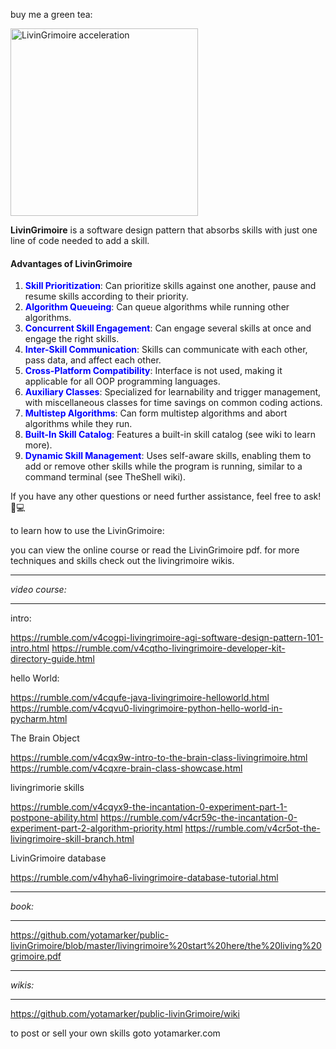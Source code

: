 buy me a green tea:

<a href="https://www.buymeacoffee.com/mr_meeseeks" target="_blank"><img src="https://i.ibb.co/CnsJKpC/Thumbnail03.png" alt="LivinGrimoire acceleration" height="300" width="300"></a>

**LivinGrimoire** is a software design pattern that absorbs skills with just one line of code needed to add a skill.

#### Advantages of LivinGrimoire

1. **<span style="color:blue">Skill Prioritization</span>**: Can prioritize skills against one another, pause and resume skills according to their priority.
2. **<span style="color:blue">Algorithm Queueing</span>**: Can queue algorithms while running other algorithms.
3. **<span style="color:blue">Concurrent Skill Engagement</span>**: Can engage several skills at once and engage the right skills.
4. **<span style="color:blue">Inter-Skill Communication</span>**: Skills can communicate with each other, pass data, and affect each other.
5. **<span style="color:blue">Cross-Platform Compatibility</span>**: Interface is not used, making it applicable for all OOP programming languages.
6. **<span style="color:blue">Auxiliary Classes</span>**: Specialized for learnability and trigger management, with miscellaneous classes for time savings on common coding actions.
7. **<span style="color:blue">Multistep Algorithms</span>**: Can form multistep algorithms and abort algorithms while they run.
8. **<span style="color:blue">Built-In Skill Catalog</span>**: Features a built-in skill catalog (see wiki to learn more).
9. **<span style="color:blue">Dynamic Skill Management</span>**: Uses self-aware skills, enabling them to add or remove other skills while the program is running, similar to a command terminal (see TheShell wiki).

If you have any other questions or need further assistance, feel free to ask! 🍳💻

to learn how to use the LivinGrimoire:

you can view the online course or read the LivinGrimoire pdf.
for more techniques and skills check out the livingrimoire wikis.
***************
*video course:*
***************
intro:

https://rumble.com/v4cogpi-livingrimoire-agi-software-design-pattern-101-intro.html
https://rumble.com/v4cqtho-livingrimoire-developer-kit-directory-guide.html

hello World:

https://rumble.com/v4cqufe-java-livingrimoire-helloworld.html
https://rumble.com/v4cqvu0-livingrimoire-python-hello-world-in-pycharm.html

The Brain Object

https://rumble.com/v4cqx9w-intro-to-the-brain-class-livingrimoire.html
https://rumble.com/v4cqxre-brain-class-showcase.html

livingrimorie skills

https://rumble.com/v4cqyx9-the-incantation-0-experiment-part-1-postpone-ability.html
https://rumble.com/v4cr59c-the-incantation-0-experiment-part-2-algorithm-priority.html
https://rumble.com/v4cr5ot-the-livingrimoire-skill-branch.html

LivinGrimoire database

https://rumble.com/v4hyha6-livingrimoire-database-tutorial.html
*******
*book:*
*******
https://github.com/yotamarker/public-livinGrimoire/blob/master/livingrimoire%20start%20here/the%20living%20grimoire.pdf
********
*wikis:*
********
https://github.com/yotamarker/public-livinGrimoire/wiki


to post or sell your own skills goto yotamarker.com
